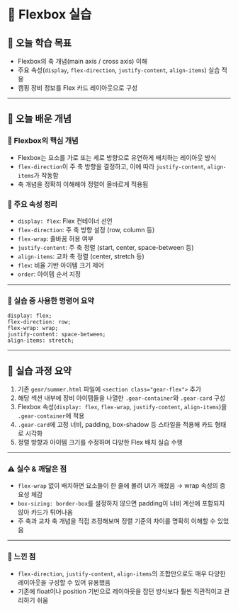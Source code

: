 # 📘 Flexbox 실습

## 🎯 오늘 학습 목표
- Flexbox의 축 개념(main axis / cross axis) 이해
- 주요 속성(`display`, `flex-direction`, `justify-content`, `align-items`) 실습 적용
- 캠핑 장비 정보를 Flex 카드 레이아웃으로 구성

---

## 🧠 오늘 배운 개념

### 🔹 Flexbox의 핵심 개념
- Flexbox는 요소를 가로 또는 세로 방향으로 유연하게 배치하는 레이아웃 방식
- `flex-direction`이 주 축 방향을 결정하고, 이에 따라 `justify-content`, `align-items`가 작동함
- 축 개념을 정확히 이해해야 정렬이 올바르게 적용됨

### 🔹 주요 속성 정리
- `display: flex`: Flex 컨테이너 선언
- `flex-direction`: 주 축 방향 설정 (row, column 등)
- `flex-wrap`: 줄바꿈 허용 여부
- `justify-content`: 주 축 정렬 (start, center, space-between 등)
- `align-items`: 교차 축 정렬 (center, stretch 등)
- `flex`: 비율 기반 아이템 크기 제어
- `order`: 아이템 순서 지정

---

### 🔹 실습 중 사용한 명령어 요약

```
display: flex;
flex-direction: row;
flex-wrap: wrap;
justify-content: space-between;
align-items: stretch;
```

---

## 🧪 실습 과정 요약
1. 기존 `gear/summer.html` 파일에 `<section class="gear-flex">` 추가
2. 해당 섹션 내부에 장비 아이템들을 나열한 `.gear-container`와 `.gear-card` 구성
3. Flexbox 속성(`display: flex`, `flex-wrap`, `justify-content`, `align-items`)을 `.gear-container`에 적용
4. `.gear-card`에 고정 너비, padding, box-shadow 등 스타일을 적용해 카드 형태로 시각화
5. 정렬 방향과 아이템 크기를 수정하며 다양한 Flex 배치 실습 수행

---

### ⚠️ 실수 & 깨달은 점
- `flex-wrap` 없이 배치하면 요소들이 한 줄에 몰려 UI가 깨졌음 → wrap 속성의 중요성 체감
- `box-sizing: border-box`를 설정하지 않으면 padding이 너비 계산에 포함되지 않아 카드가 튀어나옴
- 주 축과 교차 축 개념을 직접 조정해보며 정렬 기준의 차이를 명확히 이해할 수 있었음

---

### 💭 느낀 점
- `flex-direction`, `justify-content`, `align-items`의 조합만으로도 매우 다양한 레이아웃을 구성할 수 있어 유용했음
- 기존에 float이나 position 기반으로 레이아웃을 잡던 방식보다 훨씬 직관적이고 관리하기 쉬움
